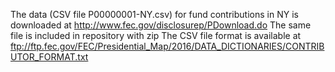 The data (CSV file P00000001-NY.csv) for fund contributions in NY is downloaded at http://www.fec.gov/disclosurep/PDownload.do 
The same file is included in repository with zip
The CSV file format is available at ftp://ftp.fec.gov/FEC/Presidential_Map/2016/DATA_DICTIONARIES/CONTRIBUTOR_FORMAT.txt
